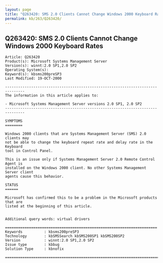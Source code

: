 ```yaml
---
layout: page
title: "Q263420: SMS 2.0 Clients Cannot Change Windows 2000 Keyboard Rates"
permalink: kb/263/Q263420/
---
```


## Q263420: SMS 2.0 Clients Cannot Change Windows 2000 Keyboard Rates

	Article: Q263420
	Product(s): Microsoft Systems Management Server
	Version(s): winnt:2.0 SP1,2.0 SP2
	Operating System(s): 
	Keyword(s): kbsms200preSP3
	Last Modified: 19-OCT-2000
	
	-------------------------------------------------------------------------------
	The information in this article applies to:
	
	- Microsoft Systems Management Server versions 2.0 SP1, 2.0 SP2 
	-------------------------------------------------------------------------------
	
	SYMPTOMS
	========
	
	Windows 2000 clients that are Systems Management Server (SMS) 2.0 clients may
	not be able to change the keyboard repeat rate and delay rate in the Keyboard
	tool in Control Panel.
	
	This is an issue only if Systems Management Server 2.0 Remote Control Agent is
	installed on the Windows 2000 client. No other Systems Management Server client
	agents cause this behavior.
	
	STATUS
	======
	
	Microsoft has confirmed this to be a problem in the Microsoft products that are
	listed at the beginning of this article.
	
	
	Additional query words: virtual drivers
	
	======================================================================
	Keywords          : kbsms200preSP3 
	Technology        : kbSMSSearch kbSMS200SP1 kbSMS200SP2
	Version           : winnt:2.0 SP1,2.0 SP2
	Issue type        : kbbug
	Solution Type     : kbnofix
	
	=============================================================================
	
